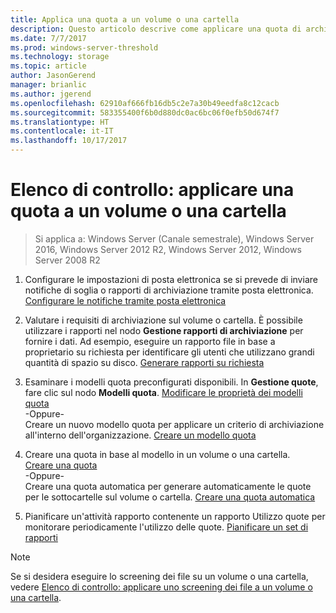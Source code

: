 ```yaml
---
title: Applica una quota a un volume o una cartella
description: Questo articolo descrive come applicare una quota di archiviazione a un volume o una cartella
ms.date: 7/7/2017
ms.prod: windows-server-threshold
ms.technology: storage
ms.topic: article
author: JasonGerend
manager: brianlic
ms.author: jgerend
ms.openlocfilehash: 62910af666fb16db5c2e7a30b49eedfa8c12cacb
ms.sourcegitcommit: 583355400f6b0d880dc0ac6bc06f0efb50d674f7
ms.translationtype: HT
ms.contentlocale: it-IT
ms.lasthandoff: 10/17/2017
---
```

# <a name="checklist-apply-a-quota-to-a-volume-or-folder"></a>Elenco di controllo: applicare una quota a un volume o una cartella

> Si applica a: Windows Server (Canale semestrale), Windows Server 2016, Windows Server 2012 R2, Windows Server 2012, Windows Server 2008 R2

1. Configurare le impostazioni di posta elettronica se si prevede di inviare notifiche di soglia o rapporti di archiviazione tramite posta elettronica. [Configurare le notifiche tramite posta elettronica](configure-email-notifications.md)

2. Valutare i requisiti di archiviazione sul volume o cartella. È possibile utilizzare i rapporti nel nodo **Gestione rapporti di archiviazione** per fornire i dati. Ad esempio, eseguire un rapporto file in base a proprietario su richiesta per identificare gli utenti che utilizzano grandi quantità di spazio su disco. [Generare rapporti su richiesta](generate-reports-on-demand.md)

3. Esaminare i modelli quota preconfigurati disponibili. In **Gestione quote**, fare clic sul nodo **Modelli quota**. [Modificare le proprietà dei modelli quota](edit-quota-template-properties.md) 
<br />-Oppure- <br /> Creare un nuovo modello quota per applicare un criterio di archiviazione all'interno dell'organizzazione. [Creare un modello quota](create-quota-template.md)

4. Creare una quota in base al modello in un volume o una cartella.  
 [Creare una quota](create-quota.md) <br /> -Oppure- <br /> Creare una quota automatica per generare automaticamente le quote per le sottocartelle sul volume o cartella. [Creare una quota automatica](create-auto-apply-quota.md)

6. Pianificare un'attività rapporto contenente un rapporto Utilizzo quote per monitorare periodicamente l'utilizzo delle quote. [Pianificare un set di rapporti](schedule-set-of-reports.md)

> [!Note]
> Se si desidera eseguire lo screening dei file su un volume o una cartella, vedere [Elenco di controllo: applicare uno screening dei file a un volume o una cartella](checklist-apply-file-screen-to-volume-or-folder.md).











